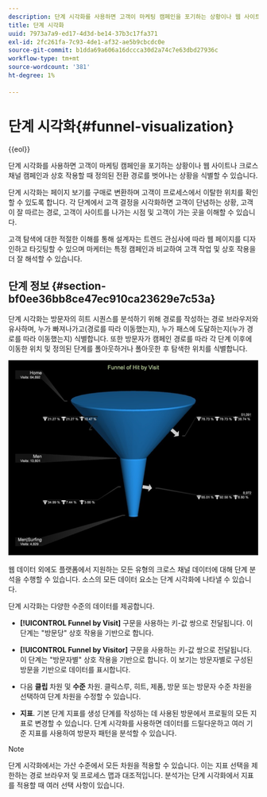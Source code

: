 ```yaml
---
description: 단계 시각화를 사용하면 고객이 마케팅 캠페인을 포기하는 상황이나 웹 사이트나 크로스 채널 캠페인과 상호 작용할 때 정의된 전환 경로를 벗어나는 상황을 식별할 수 있습니다.
title: 단계 시각화
uuid: 7973a7a9-ed17-4d3d-be14-37b3c17fa371
exl-id: 2fc261fa-7c93-4de1-af32-ae5b9cbcdc0e
source-git-commit: b1dda69a606a16dccca30d2a74c7e63dbd27936c
workflow-type: tm+mt
source-wordcount: '381'
ht-degree: 1%

---
```


# 단계 시각화{#funnel-visualization}

{{eol}}

단계 시각화를 사용하면 고객이 마케팅 캠페인을 포기하는 상황이나 웹 사이트나 크로스 채널 캠페인과 상호 작용할 때 정의된 전환 경로를 벗어나는 상황을 식별할 수 있습니다.

단계 시각화는 페이지 보기를 구매로 변환하며 고객이 프로세스에서 이탈한 위치를 확인할 수 있도록 합니다. 각 단계에서 고객 결정을 시각화하면 고객이 단념하는 상황, 고객이 잘 따르는 경로, 고객이 사이트를 나가는 시점 및 고객이 가는 곳을 이해할 수 있습니다.

고객 탐색에 대한 적절한 이해를 통해 설계자는 트렌드 관심사에 따라 웹 페이지를 디자인하고 타깃팅할 수 있으며 마케터는 특정 캠페인과 비교하여 고객 작업 및 상호 작용을 더 잘 해석할 수 있습니다.

## 단계 정보 {#section-bf0ee36bb8ce47ec910ca23629e7c53a}

단계 시각화는 방문자의 히트 시퀀스를 분석하기 위해 경로를 작성하는 경로 브라우저와 유사하며, 누가 빠져나가고(경로를 따라 이동했는지), 누가 패스에 도달하는지(누가 경로를 따라 이동했는지) 식별합니다. 또한 방문자가 캠페인 경로를 따라 각 단계 이후에 이동한 위치 및 정의된 단계를 폴아웃하거나 폴아웃한 후 탐색한 위치를 식별합니다.

![](assets/funnel_visualization_capture_min.png)

웹 데이터 외에도 플랫폼에서 지원하는 모든 유형의 크로스 채널 데이터에 대해 단계 분석을 수행할 수 있습니다. 소스의 모든 데이터 요소는 단계 시각화에 나타낼 수 있습니다.

단계 시각화는 다양한 수준의 데이터를 제공합니다.

* **[!UICONTROL Funnel by Visit]** 구문을 사용하는 키-값 쌍으로 전달됩니다. 이 단계는 &quot;방문당&quot; 상호 작용을 기반으로 합니다.
* **[!UICONTROL Funnel by Visitor]** 구문을 사용하는 키-값 쌍으로 전달됩니다. 이 단계는 &quot;방문자별&quot; 상호 작용을 기반으로 합니다. 이 보기는 방문자별로 구성된 방문을 기반으로 데이터를 표시합니다.
* 다음 **클립** 차원 및 **수준** 차원. 클릭스루, 히트, 제품, 방문 또는 방문자 수준 차원을 선택하여 단계 차원을 수정할 수 있습니다.

* **지표**. 기본 단계 지표를 생성 단계를 작성하는 데 사용된 방문에서 프로필의 모든 지표로 변경할 수 있습니다. 단계 시각화를 사용하면 데이터를 드릴다운하고 여러 기준 지표를 사용하여 방문자 패턴을 분석할 수 있습니다.

>[!NOTE]
>
>단계 시각화에서는 가산 수준에서 모든 차원을 적용할 수 있습니다. 이는 지표 선택을 제한하는 경로 브라우저 및 프로세스 맵과 대조적입니다. 분석가는 단계 시각화에서 지표를 적용할 때 여러 선택 사항이 있습니다.

